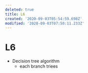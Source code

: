 ```yaml
---
deleted: true
title: L6
created: '2020-09-03T05:54:59.698Z'
modified: '2020-09-03T07:50:11.233Z'
---
```


# L6 

- Decision tree algorithm 
  - each branch triees
